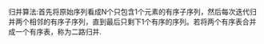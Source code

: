 归并算法:首先将原始序列看成N个只包含1个元素的有序子序列，然后每次迭代归并两个相邻的有序子序列，直到最后只剩下1个有序的序列。若将两个有序表合并成一个有序表，称为二路归并.

```java

```

